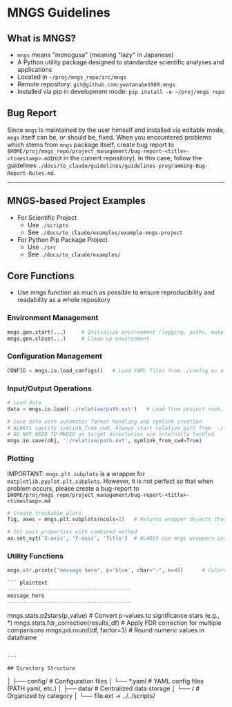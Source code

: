 <!-- ---
!-- Timestamp: 2025-05-20 06:10:37
!-- Author: ywatanabe
!-- File: /ssh:ywatanabe@sp:/home/ywatanabe/.claude/to_claude/guidelines/IMPORTANT-guidelines-programming-Python-MNGS-Rules.md
!-- --- -->

# MNGS Guidelines

## What is MNGS?
- `mngs` means "monogusa" (meaning "lazy" in Japanese)
- A Python utility package designed to standardize scientific analyses and applications
- Located in `~/proj/mngs_repo/src/mngs`
- Remote repository: `git@github.com:ywatanabe1989:mngs`
- Installed via pip in development mode: `pip install -e ~/proj/mngs_repo`

## Bug Report
Since `mngs` is maintained by the user himself and installed via editable mode, `mngs` itself can be, or should be, fixed. When you encountered problems which stems from `mngs` package itself, create bug report to `$HOME/proj/mngs_repo/project_management/bug-report-<title>-<timestamp>.md`(not in the current repository). In this case, follow the guidelines `./docs/to_claude/guidelines/guidelines-programming-Bug-Report-Rules.md`. 

---

## MNGS-based Project Examples
 - For Scientific Project
   - Use `./scripts`
   - See `./docs/to_claude/examples/example-mngs-project`
 - For Python Pip Package Project
   - Use `./src`
   - See `./docs/to_claude/examples/`

## Core Functions

- Use mngs function as much as possible to ensure reproducibility and readability as a whole repository

### Environment Management
```python
mngs.gen.start(...)     # Initialize environment (logging, paths, matplotlib, random seed)
mngs.gen.close(...)     # Clean up environment
```

### Configuration Management
```python
CONFIG = mngs.io.load_configs()   # Load YAML files from ./config as a dot-accessible dictionary
```

### Input/Output Operations
```python
# Load data
data = mngs.io.load('./relative/path.ext')   # Load from project root, auto-detects format

# Save data with automatic format handling and symlink creation
# ALWAYS specify symlink_from_cwd, Always start relative path from `./` 
# DO NOT NEED TO MKDIR as target directories are internally handled
mngs.io.save(obj, './relative/path.ext', symlink_from_cwd=True)
```

### Plotting
IMPORTANT: `mngs.plt.subplots` is a wrapper for `matplotlib.pyplot.plt.subplots`. However, it is not perfect so that when problem occurs, please create a bug-report to `$HOME/proj/mngs_repo/project_management/bug-report-<title>-<timestamp>.md`

```python
# Create trackable plots
fig, axes = mngs.plt.subplots(ncols=2)   # Returns wrapper objects that track plotting data

# Set axis properties with combined method
ax.set_xyt('X-axis', 'Y-axis', 'Title')  # ALWAYS use mngs wrappers instead of matplotlib methods
```

### Utility Functions
```python
mngs.str.printc("message here", c='blue', char="-", n=40)      # Colored console output with specified border

``` plaintext
----------------------------------------
message here
----------------------------------------
```
mngs.stats.p2stars(p_value)               # Convert p-values to significance stars (e.g., *)
mngs.stats.fdr_correction(results_df)     # Apply FDR correction for multiple comparisons
mngs.pd.round(df, factor=3)               # Round numeric values in dataframe
```

---

## Directory Structure

```
<project root>
│
├── config/                 # Configuration files
│   └── *.yaml              # YAML config files (PATH.yaml, etc.)
│
├── data/                   # Centralized data storage
│   └── <dir_name>/         # Organized by category
│        └── file.ext → ../../scripts/<script>_out/file.ext  # Symlinks to script outputs
│
└── scripts/                # Script files and outputs
    └── <category>/
        ├── script.py       # Python script
        └── script_out/     # Output directory for this script
            ├── file.ext    # Output files
            └── logs/       # Logging directory for each run (managed by `mngs.gen.start` and `mngs.gen.close`)
                ├── RUNNING
                ├── FINISHED_SUCCESS
                └── FINISHED_FAILURE
```

> **IMPORTANT**: DO NOT CREATE DIRECTORIES IN PROJECT ROOT  
> Create child directories under predefined directories instead

---

## Detailed Module Reference

### `mngs.io` Module

#### Loading Data

```python
# Load data with automatic format detection
data = mngs.io.load('./data/results.csv')  # CSV file, using pandas
config = mngs.io.load('./config/params.yaml')  # YAML file
array = mngs.io.load('./data/features.npy')  # NumPy array
```

#### Supported File Extensions

**For `mngs.io.load()`:**

| Category | Extensions |
|----------|------------|
| **Numeric Data** | `.npy`, `.npz`, `.mat`, `.h5`, `.hdf5` |
| **Tabular Data** | `.csv`, `.xlsx`, `.xls`, `.tsv` |
| **Text & Config** | `.json`, `.yaml`, `.yml`, `.xml`, `.txt` |
| **Python Objects** | `.pkl`, `.pickle`, `.joblib` |
| **Media** | `.jpg`, `.png`, `.gif`, `.tiff`, `.pdf`, `.mp3`, `.wav` |
| **Documents** | `.docx`, `.pdf` |
| **Special** | `.db`, `.sqlite3`, `.edf` (EEG data) |

**For `mngs.io.save()`:**

| Category | Extensions |
|----------|------------|
| **Numeric Data** | `.npy`, `.npz`, `.mat`, `.h5`, `.hdf5` |
| **Tabular Data** | `.csv`, `.xlsx`, `.tsv` |
| **Text & Config** | `.json`, `.yaml`, `.yml`, `.txt` |
| **Python Objects** | `.pkl`, `.pickle`, `.joblib` |
| **Media** | `.jpg`, `.png`, `.gif`, `.tiff`, `.mp4`, `.html` |
| **Visualizations** | `.png`, `.jpg`, `.svg`, `.pdf`, `.html` |

> **⚠️ ALWAYS explicitly specify `symlink_from_cwd=True` or `symlink_from_cwd=False`**

`.jpg` is the first option for images.

#### I/O Reversibility

Objects saved with `mngs.io.save()` can be loaded with `mngs.io.load()` while maintaining their original structure:

```python
# Save any Python object
data = {"name": "example", "values": np.array([1, 2, 3])}
mngs.io.save(data, './data/example.pkl', symlink_from_cwd=True)

# Load it back with identical structure
loaded_data = mngs.io.load('./data/example.pkl')
```

This reversibility ensures data integrity throughout your workflow.

#### Special Cases Handling

`mngs.io` automatically handles special object types:

1. **Figure Objects**: When saving matplotlib figures, both the figure image and data are saved:
   ```python
   mngs.io.save(fig, './data/plot.png', symlink_from_cwd=True)
   # Creates both plot.png and plot.csv
   ```

2. **Optuna Studies**: When saving Optuna studies, generates data and visualization files:
   ```python
   mngs.io.save(study, './data/optuna_study', symlink_from_cwd=True)
   # Creates CSV and PNG files
   ```

3. **DataFrames List**: When saving a list of DataFrames, saves each separately:
   ```python
   mngs.io.save([df1, df2, df3], './data/dataframes', symlink_from_cwd=True)
   ```

#### Loading Configurations

```python
# Load all YAML files from ./config
CONFIG = mngs.io.load_configs()

# Access configuration values
print(CONFIG.PATH.DATA)  # Access path defined in PATH.yaml

# Resolve f-strings in config
patient_id = "001"
data_path = eval(CONFIG.PATH.PATIENT_DATA)  # f"./data/patient_{patient_id}/data.csv"
```

### `mngs.plt` Module

#### Creating Plots

```python
# Create a figure with tracked axes
fig, axes = mngs.plt.subplots(ncols=2, figsize=(10, 5))

# Plot data
axes[0].plot(x, y, label='Data')
axes[1].scatter(x, z, label='Scatter')

# Set labels and title using mngs wrapper method (PREFERRED WAY)
axes[0].set_xyt('X-axis', 'Y-axis', 'Data Plot')
axes[1].set_xyt('X-axis', 'Y-axis', 'Scatter Plot')

# Add legend
for ax in axes:
    ax.legend()
```

#### Exporting Plot Data

```python
# Automatically export to CSV when saving figure
mngs.io.save(fig, './data/figures/plot.png', symlink_from_cwd=True)
# Creates:
# - /path/to/script_out/data/figures/plot.png
# - /path/to/script_out/data/figures/plot.csv
# - ./data/figures/plot.png -> /path/to/script_out/data/figures/plot.png
# - ./data/figures/plot.csv -> /path/to/script_out/data/figures/plot.csv

# Or manually export data
fig.export_as_csv('./data/csv/plot_data.csv')
```

#### Supported Plot Types for CSV Export

- Line plots (`ax.plot()`)
- Scatter plots (`ax.scatter()`)
- Bar plots (`ax.bar()`, `ax.barh()`)
- Histograms (`ax.hist()`)
- Box plots (`ax.boxplot()`)
- Violin plots (`ax.violinplot()`)
- Error bars (`ax.errorbar()`)
- Filled plots (`ax.fill()`, `ax.fill_between()`)
- Contour plots (`ax.contour()`)
- Image plots (`ax.imshow()`)
- Seaborn plots (via integrated wrappers)

### `mngs.dsp` Module (Digital Signal Processing)

#### Signal Processing Functions

```python
# Filtering
filtered = mngs.dsp.filt.bandpass(signal, fs=1000, f_range=[8, 12])
filtered = mngs.dsp.filt.lowpass(signal, fs=1000, f_cutoff=30)

# Transforms
envelope = mngs.dsp.hilbert(signal, get='envelope')
phase = mngs.dsp.hilbert(signal, get='phase')
wavelet_output = mngs.dsp.wavelet(signal, fs=1000)

# Analysis
freqs, psd = mngs.dsp.psd(signal, fs=1000)
mi = mngs.dsp.pac(signal, fs=1000, f_phase=[2, 6], f_amp=[30, 90])
```

### `mngs.stats` Module

```python
# Format p-values with stars
stars = mngs.stats.p2stars(0.001)  # '***'

# Apply multiple comparison correction
corrected = mngs.stats.fdr_correction(results_df)

# Correlation tests
r, p = mngs.stats.tests.corr_test(x, y, method='pearson')
```

### `mngs.pd` Module (Pandas Utilities)

```python
# Round numeric values
rounded_df = mngs.pd.round(df, factor=3)

# Enhanced DataFrame slicing
filtered = mngs.pd.slice(df, {'column1': 'value', 'column2': [1, 2, 3]})

# Coordinate conversion
xyz_data = mngs.pd.to_xyz(df)
```

---

## Script Template

Every script should follow this standard format:

```python
#!/usr/bin/env python3
# -*- coding: utf-8 -*-
# Time-stamp: "2024-11-03 10:33:13 (ywatanabe)"
# File: script_name.py

__file__ = "script_name.py"

"""
Functionalities:
  - Does XYZ
  - Saves XYZ

Dependencies:
  - scripts: /path/to/script1, /path/to/script2
  - packages: package1, package2

IO:
  - input-files: /path/to/input/file.xxx
  - output-files: /path/to/output/file.xxx
"""

"""Imports"""
import os
import sys
import argparse

"""Parameters"""
# from mngs.io import load_configs
# CONFIG = load_configs()

"""Functions & Classes"""
def main(args):
    # Main functionality goes here
    pass

def parse_args() -> argparse.Namespace:
    """Parse command line arguments."""
    import mngs
    script_mode = mngs.gen.is_script()
    parser = argparse.ArgumentParser(description='')
    args = parser.parse_args()
    mngs.str.printc(args, c='yellow')
    return args

def run_main() -> None:
    """Initialize mngs framework, run main function, and cleanup."""
    global CONFIG, CC, sys, plt

    import sys
    import matplotlib.pyplot as plt
    import mngs

    args = parse_args()

    # Start mngs framework
    CONFIG, sys.stdout, sys.stderr, plt, CC = mngs.gen.start(
        sys,
        plt,
        args=args,
        file=__file__,
        sdir_suffix=None,
        verbose=False,
        agg=True,
    )

    # Main
    exit_status = main(args)

    # Close the mngs framework
    mngs.gen.close(
        CONFIG,
        verbose=False,
        notify=False,
        message="",
        exit_status=exit_status,
    )

if __name__ == '__main__':
    run_main()

# EOF
```

> **⚠️ DO NOT MODIFY THE `run_main()` FUNCTION**  
> This handles stdout/stderr direction, logging, configuration, and more

---

## Configuration Examples

### PATH.yaml

```yaml
# Time-stamp: "2025-01-18 00:00:34 (ywatanabe)"
# File: ./config/PATH.yaml

PATH:
  ECoG:
    f"./data/patient_{patient_id}/{date}/ecog_signal.npy"
```

### COLORS.yaml

```yaml
# Time-stamp: "2025-01-18 00:00:34 (ywatanabe)"
# File: ./config/COLORS.yaml

COLORS:
  SEIZURE_TYPE:
    "1": "red"
    "2": "orange"
    "3": "pink"
    "4": "gray"
```

Accessing configurations:

```python
import mngs
CONFIG = mngs.io.load_configs()

# Access config values
print(CONFIG.COLORS.SEIZURE_TYPE)  # {"1": "red", "2": "orange", "3": "pink", "4": "gray"}

# Resolve f-strings
patient_id = "001"
date = "2025_0101"
print(eval(CONFIG.PATH.ECoG))  # "./data/patient_001/2025_0101/ecog_signal.npy"
```

---

## Example: Plot with CSV Export

```python
import numpy as np
import mngs

# Create data
x = np.linspace(0, 10, 100)
y1 = np.sin(x)
y2 = np.cos(x)

# Create figure with mngs
fig, axes = mngs.plt.subplots(ncols=2, figsize=(10, 5))

# Plot data
axes[0].plot(x, y1, label='sin(x)')
axes[1].plot(x, y2, label='cos(x)')

# Use mngs wrapper methods for labels and titles
axes[0].set_xyt('x', 'y', 'Sine Function')
axes[1].set_xyt('x', 'y', 'Cosine Function')

# Add legends
for ax in axes:
    ax.legend()

# Save figure - CSV automatically exported with the same basename
mngs.io.save(fig, './data/figures/trig_functions.png', symlink_from_cwd=True)
```

This creates:
- `./data/figures/trig_functions.png` (the figure)
- `./data/figures/trig_functions.csv` (the data in CSV format)

---

## Example: Signal Processing

```python
import numpy as np
import mngs

# Generate test signal (10 Hz sine wave with 1000 Hz sampling rate)
fs = 1000  # Sampling frequency in Hz
t = np.arange(0, 1, 1/fs)  # 1 second of data
signal = np.sin(2 * np.pi * 10 * t)  # 10 Hz sine wave

# Apply bandpass filter
filtered_signal = mngs.dsp.filt.bandpass(signal, fs=fs, f_range=[8, 12])

# Calculate power spectral density
freqs, psd = mngs.dsp.psd(filtered_signal, fs=fs)

# Extract signal envelope
envelope = mngs.dsp.hilbert(filtered_signal, get='envelope')

# Plot results
fig, axes = mngs.plt.subplots(nrows=3, ncols=1, figsize=(10, 8))

# Plot signals
axes[0].plot(t[:500], signal[:500], label='Original')
axes[0].plot(t[:500], filtered_signal[:500], label='Filtered (8-12 Hz)')
axes[0].set_xyt('Time (s)', 'Amplitude', 'Time Domain')
axes[0].legend()

# Plot PSD
axes[1].plot(freqs, psd)
axes[1].set_xyt('Frequency (Hz)', 'Power/Frequency (dB/Hz)', 'Frequency Domain')
axes[1].set_xlim(0, 50)  # Display up to 50 Hz

# Plot envelope
axes[2].plot(t[:500], filtered_signal[:500], label='Filtered')
axes[2].plot(t[:500], envelope[:500], label='Envelope')
axes[2].set_xyt('Time (s)', 'Amplitude', 'Signal Envelope')
axes[2].legend()

# Save figure with automatic CSV export
mngs.io.save(fig, './data/figures/signal_analysis.png', symlink_from_cwd=True)
```

---

## Python Coding Style

### Naming Conventions

| Type | Convention | Example |
|------|------------|---------|
| Variable names | snake_case | `data_frame`, `patient_id` |
| Load paths | `lpath(s)` | `lpath = './data/input.csv'` |
| Save paths | `spath(s)` | `spath = './data/output.csv'` |
| Directory names | Noun form | `mnist-creation/`, `data-analysis/` |
| Script files | Verb first (for actions) | `classify_mnist.py`, `preprocess_data.py` |
| Class files | CapitalCase | `ClassName.py` |
| Constants | UPPERCASE | `MAX_ITERATIONS = 100` |

### Type Hints

```python
from typing import Union, Tuple, List, Dict, Any, Optional, Callable
from collections.abc import Iterable

# Define custom type aliases
ArrayLike = Union[List, Tuple, np.ndarray, pd.Series, pd.DataFrame, xr.DataArray, torch.Tensor]

def process_data(data: ArrayLike, factor: float = 1.0) -> np.ndarray:
    """Process the input data."""
    return np.array(data) * factor
```

### Docstring Format (NumPy Style)

```python
def func(arg1: int, arg2: str) -> bool:
    """Summary line.

    Extended description of function.

    Example
    ----------
    >>> xx, yy = 1, "test"
    >>> out = func(xx, yy)
    >>> print(out)
    True

    Parameters
    ----------
    arg1 : int
        Description of arg1
    arg2 : str
        Description of arg2

    Returns
    -------
    bool
        Description of return value
    """
    return True
```

For simple functions, one-line docstrings are acceptable:

```python
def add(a: int, b: int) -> int:
    """Add two numbers and return the result."""
    return a + b
```

### Function Organization

Organize functions hierarchically:

```python
# 1. Main entry point
# ---------------------------------------- 
def main():
    """Main function that coordinates the workflow."""
    data = load_data()
    processed = process_data(data)
    save_results(processed)


# 2. Core functions
# ---------------------------------------- 
def load_data():
    """Load and prepare input data."""
    pass

def process_data(data):
    """Process the data."""
    pass

def save_results(results):
    """Save processing results."""
    pass


# 3. Helper functions
# ---------------------------------------- 
def validate_inputs(data):
    """Validate input data."""
    pass
```

---

## Testing Guidelines

- Use pytest (not unittest)
- Create small, focused test functions
- One test function per test file
- Define test classes in dedicated scripts

### Test File Structure

```python
#!/usr/bin/env python3
# -*- coding: utf-8 -*-
# Timestamp: "2025-05-03 00:49:28 (ywatanabe)"
# File: ./tests/mngs/plt/test_function.py

import pytest
import numpy as np

def test_function():
    """Test specific functionality."""
    from mngs.module.path import function
    
    # Setup test data
    input_data = np.array([1, 2, 3])
    
    # Call function
    result = function(input_data)
    
    # Assert expected results
    assert isinstance(result, np.ndarray)
    assert result.shape == (3,)
    assert np.array_equal(result, np.array([2, 4, 6]))

if __name__ == "__main__":
    import os
    pytest.main([os.path.abspath(__file__)])
```

### Running Tests

Use the script in the project root:

```bash
./run_tests.sh
```

---

## Statistical Reporting

Report statistical results with:
- p-value
- Significance stars
- Sample size
- Effect size
- Test name
- Statistic value
- Null hypothesis

```python
# Example results dictionary
results = {
    "p_value": pval,
    "stars": mngs.stats.p2stars(pval),  # Format: 0.02 -> "*", 0.009 -> "**"
    "n1": n1,
    "n2": n2,
    "dof": dof,
    "effsize": effect_size,
    "test_name": test_name_text,
    "statistic": statistic_value,
    "H0": null_hypothesis_text,
}
```

### Using p2stars

```python
>>> mngs.stats.p2stars(0.0005)
'***'
>>> mngs.stats.p2stars("0.03")
'*'
>>> mngs.stats.p2stars("1e-4")
'***'
>>> df = pd.DataFrame({'p_value': [0.001, "0.03", 0.1, "NA"]})
>>> mngs.stats.p2stars(df)
   p_value
0  0.001 ***
1  0.030   *
2  0.100
3     NA  NA
```

### Multiple Comparisons Correction

Always use FDR correction for multiple comparisons:

```python
# Apply FDR correction to DataFrame with p_value column
corrected_results = mngs.stats.fdr_correction(results_df)
```

---

## Path Management

- Use relative paths from project root
- Start paths with `./` or `../`
- Execute scripts from project root
- Use symlinks for data organization
- Centralize path definitions in `./config/PATH.yaml`

For mngs package development:
- Use underscore prefix for imports (e.g., `import numpy as _np`)
- Use relative imports (e.g., `from ..io._load import load`)

---

CLAUDE UNDERSTOOD: /data/gpfs/projects/punim2354/ywatanabe/mngs_repo/docs/mngs_guidelines.md

<!-- EOF -->
